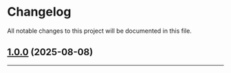 <!--- BEGIN HEADER -->
# Changelog

All notable changes to this project will be documented in this file.
<!--- END HEADER -->

## [1.0.0](https://github.com/groton-school/slim-norms/compare/19c729edd285b2d08b71e06ba45cfd2fef17e6c8...v1.0.0) (2025-08-08)


---

